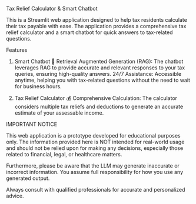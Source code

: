 Tax Relief Calculator & Smart Chatbot

This is a Streamlit web application designed to help tax residents calculate their tax payable with ease. The application provides a comprehensive tax relief calculator and a smart chatbot for quick answers to tax-related questions.

Features
1. Smart Chatbot 🤖
Retrieval Augmented Generation (RAG): The chatbot leverages RAG to provide accurate and relevant responses to your tax queries, ensuring high-quality answers.
24/7 Assistance: Accessible anytime, helping you with tax-related questions without the need to wait for business hours.

2. Tax Relief Calculator 💰
Comprehensive Calculation: The calculator considers multiple tax reliefs and deductions to generate an accurate estimate of your assessable income.

IMPORTANT NOTICE

This web application is a prototype developed for educational purposes only. The information provided here is NOT intended for real-world usage and should not be relied upon for making any decisions, especially those related to financial, legal, or healthcare matters.

Furthermore, please be aware that the LLM may generate inaccurate or incorrect information. You assume full responsibility for how you use any generated output.

Always consult with qualified professionals for accurate and personalized advice.
